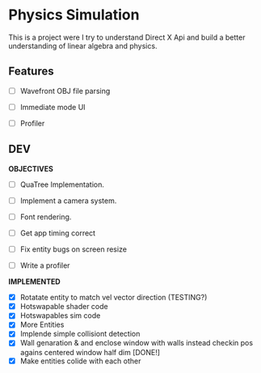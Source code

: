 # Physics Simulation

This is a project were I try to understand Direct X Api and build a better understanding 
of linear algebra and physics.


## Features
- [ ] Wavefront OBJ file parsing
- [ ] Immediate mode UI
- [ ] Profiler


## DEV 
**OBJECTIVES**
- [ ] QuaTree Implementation.
- [ ] Implement a camera system.
- [ ] Font rendering.
- [ ] Get app timing correct
- [ ] Fix entity bugs on screen resize
- [ ] Write a profiler


**IMPLEMENTED**
- [x] Rotatate entity to match vel vector direction (TESTING?)
- [x] Hotswapable shader code
- [x] Hotswapables sim code
- [x] More Entities
- [x] Implende simple collisiont detection
- [x] Wall genaration & and enclose window with walls instead checkin pos agains centered window half dim [DONE!]
- [x] Make entities colide with each other
